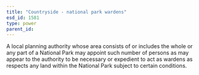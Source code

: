 ```yaml
---
title: "Countryside - national park wardens"
esd_id: 1581
type: power
parent_id:  
---
```


A local planning authority whose area consists of or includes the whole or any part of a National Park may appoint such number of persons as may appear to the authority to be necessary or expedient to act as wardens as respects any land within the National Park subject to certain conditions.

